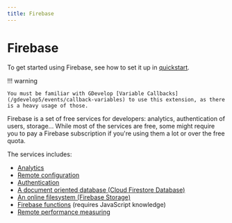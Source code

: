 ```yaml
---
title: Firebase
---
```

# Firebase

To get started using Firebase, see how to set it up in [quickstart](/gdevelop5/all-features/firebase/quickstart).

!!! warning

    You must be familiar with GDevelop [Variable Callbacks](/gdevelop5/events/callback-variables) to use this extension, as there is a heavy usage of those.

Firebase is a set of free services for developers: analytics, authentication of users, storage... While most of the services are free, some might require you to pay a Firebase subscription if you're using them a lot or over the free quota.

The services includes:

  *  [Analytics](/gdevelop5/all-features/firebase/analytics)
  *  [Remote configuration](/gdevelop5/all-features/firebase/rc)
  *  [Authentication](/gdevelop5/all-features/firebase/authentication)
  *  [A document oriented database (Cloud Firestore Database)](/gdevelop5/all-features/firebase/firestore)
  *  [An online filesystem (Firebase Storage)](/gdevelop5/all-features/firebase/storage)
  *  [Firebase functions](/gdevelop5/all-features/firebase/functions) (requires JavaScript knowledge)
  *  [Remote performance measuring](/gdevelop5/all-features/firebase/perfomance)  